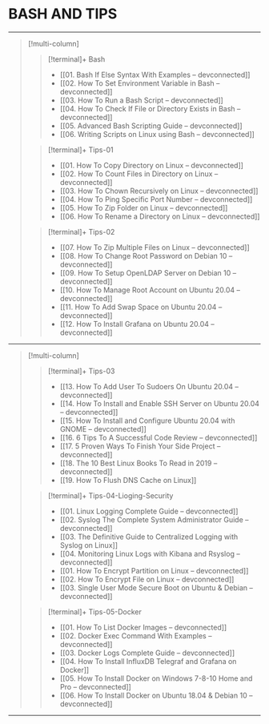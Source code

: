 
# BASH AND TIPS
------

> [!multi-column]
> 
>> [!terminal]+ Bash
>>  - [[01. Bash If Else Syntax With Examples – devconnected]]
>>  - [[02. How To Set Environment Variable in Bash – devconnected]]
>>  - [[03. How To Run a Bash Script – devconnected]]
>>  - [[04. How To Check If File or Directory Exists in Bash – devconnected]]
>>  - [[05. Advanced Bash Scripting Guide – devconnected]]
>>  - [[06. Writing Scripts on Linux using Bash – devconnected]]
>
>> [!terminal]+ Tips-01
>> - [[01. How To Copy Directory on Linux – devconnected]]
>> - [[02. How To Count Files in Directory on Linux – devconnected]]
>> - [[03. How To Chown Recursively on Linux – devconnected]]
>> - [[04. How To Ping Specific Port Number – devconnected]]
>> - [[05. How To Zip Folder on Linux – devconnected]]
>> - [[06. How To Rename a Directory on Linux – devconnected]]
>
>> [!terminal]+ Tips-02
>> - [[07. How To Zip Multiple Files on Linux – devconnected]]
>> - [[08. How To Change Root Password on Debian 10 – devconnected]]
>> - [[09. How To Setup OpenLDAP Server on Debian 10 – devconnected]]
>> - [[10. How To Manage Root Account on Ubuntu 20.04 – devconnected]]
>> - [[11. How To Add Swap Space on Ubuntu 20.04 – devconnected]]
>> - [[12. How To Install Grafana on Ubuntu 20.04 – devconnected]]
>
---

> [!multi-column]
>> [!terminal]+ Tips-03
>> - [[13. How To Add User To Sudoers On Ubuntu 20.04 – devconnected]]
>> - [[14. How To Install and Enable SSH Server on Ubuntu 20.04 – devconnected]]
>> - [[15. How To Install and Configure Ubuntu 20.04 with GNOME – devconnected]]
>> - [[16. 6 Tips To A Successful Code Review – devconnected]]
>> - [[17. 5 Proven Ways To Finish Your Side Project – devconnected]]
>> - [[18. The 10 Best Linux Books To Read in 2019 – devconnected]]
>> - [[19. How To Flush DNS Cache on Linux]]
>
>> [!terminal]+ Tips-04-Lioging-Security
>> - [[01. Linux Logging Complete Guide – devconnected]]
>> - [[02. Syslog  The Complete System Administrator Guide – devconnected]]
>> - [[03. The Definitive Guide to Centralized Logging with Syslog on Linux]]
>> - [[04. Monitoring Linux Logs with Kibana and Rsyslog – devconnected]]
>> - [[01. How To Encrypt Partition on Linux – devconnected]]
>> - [[02. How To Encrypt File on Linux – devconnected]]
>> - [[03. Single User Mode Secure Boot on Ubuntu & Debian – devconnected]]
>
>> [!terminal]+ Tips-05-Docker
>> - [[01. How To List Docker Images – devconnected]]
>> - [[02. Docker Exec Command With Examples – devconnected]]
>> - [[03. Docker Logs Complete Guide – devconnected]]
>> - [[04. How To Install InfluxDB Telegraf and Grafana on Docker]]
>> - [[05. How To Install Docker on Windows 7-8-10 Home and Pro – devconnected]]
>> - [[06. How To Install Docker on Ubuntu 18.04 & Debian 10 – devconnected]]
>
---
